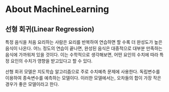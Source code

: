 # About MachineLearning
## 선형 회귀(Linear Regression)
특정 음식을 처음 요리하는 사람은 요리를 반복하여 연습하면 할 수록 더 완성도가 높은 음식이 나온다. 어느 정도의 연습이 끝나면,
완성된 음식은 대중적으로 대부분 만족하는 음식에 가까워져 있을 것이다.
이는 수학적으로 생각해보면, 어떤 요인의 수치에 따라 특정 요인의 수치가 영향을 받고있다고 할 수 있다.

선형 회귀 모델은 지도학습 알고리즘으로 주로 수치예측 문제에 사용한다. 독립변수를 이용하여 종속변수를 예측하는 모델이다.
이러한 모델에서는, 오차들의 합이 가장 작은경우가 좋은 모델이라고 한다.
